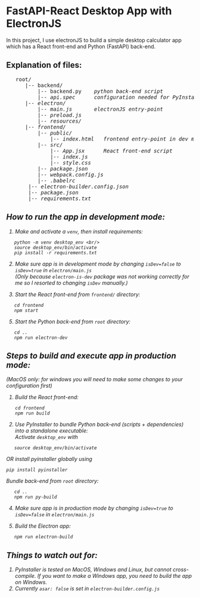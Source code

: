 # FastAPI-React Desktop App with ElectronJS 

In this project, I use electronJS to build a simple desktop calculator app which has a React front-end and Python (FastAPI) back-end. 

## Explanation of files: 

<pre>
   root/ 
      |-- backend/ 
          |-- backend.py    <em>python back-end script<em/>
          |-- api.spec      <em>configuration needed for PyInstaller<em/>
      |-- electron/
          |-- main.js       <em>electronJS entry-point<em/>
          |-- preload.js   
          |-- resources/
      |-- frontend/
          |-- public/
              |-- index.html   <em>frontend entry-point in dev mode<em/>
          |-- src/
              |-- App.jsx      <em>React front-end script</em>
              |-- index.js
              |-- style.css
          |-- package.json
          |-- webpack.config.js
          |-- .babelrc
       |-- electron-builder.config.json
       |-- package.json
       |-- requirements.txt
</pre>

  


## How to run the app in development mode: 

1. Make and activate a `venv`, then install requirements: <br/>
```
   python -m venv desktop_env <br/>
   source desktop_env/bin/activate
   pip install -r requirements.txt
```

2. Make sure app is in development mode by changing `isDev=false` to `isDev=true` in `electron/main.js`<br/>
   (Only because `electron-is-dev` package was not working correctly for me so I resorted to changing `isDev` manually.)
   
4. Start the React front-end from `frontend/` directory:<br/>
```
   cd frontend
   npm start
```
   
5. Start the Python back-end from `root` directory:
```
   cd ..
   npm run electron-dev
```
   

## Steps to build and execute app in production mode: 
(MacOS only: for windows you will need to make some changes to your configuration first)

1. Build the React front-end:<br/>
   ```
   cd frontend
   npm run build
   ```
   
3. Use PyInstaller to bundle Python back-end (scripts + dependencies) into a standalone executable:<br/>
Activate `desktop_env` with
```
   source desktop_env/bin/activate
```
 OR install pyinstaller globally using
 ```
 pip install pyinstaller
```
Bundle back-end from `root` directory:
```
   cd ..
   npm run py-build
```

4. Make sure app is in production mode by changing `isDev=true` to `isDev=false` in `electron/main.js`<br/>


5. Build the Electron app:<br/>
```
   npm run electron-build
```

## Things to watch out for: 

1. PyInstaller is tested on MacOS, Windows and Linux, but cannot cross-compile. If you want to make a Windows app, you need to build the app on Windows.
2. Currently `asar: false` is set in `electron-builder.config.js`
